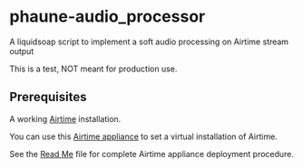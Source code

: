 # phaune-audio_processor

A liquidsoap script to implement a soft audio processing on Airtime stream output

This is a test, NOT meant for production use.

## Prerequisites

A working [Airtime](http://www.sourcefabric.org/en/airtime/) installation.

You can use this [Airtime appliance](https://github.com/Freq-Out/airtime-appliance) to set a virtual installation of Airtime.

See the [Read Me](https://github.com/Freq-Out/airtime-appliance/blob/master/README.md) file for complete Airtime appliance deployment procedure.
